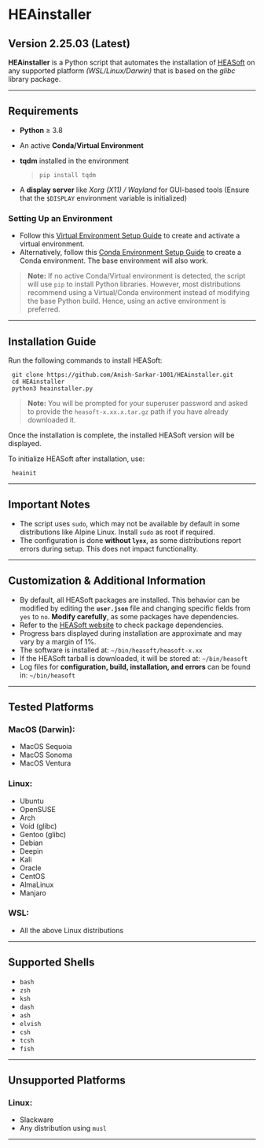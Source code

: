 # HEAinstaller

## Version 2.25.03 (Latest)

**HEAinstaller** is a Python script that automates the installation of [HEASoft](https://heasarc.gsfc.nasa.gov/docs/software/heasoft/) on any supported platform *(WSL/Linux/Darwin)* that is based on the *glibc* library package.

---

## Requirements

- **Python** ≥ 3.8
- An active **Conda/Virtual Environment**
- **tqdm** installed in the environment
  
  > ```console
  > pip install tqdm
  > ```
- A **display server** like *Xorg (X11) / Wayland* for GUI-based tools (Ensure that the `$DISPLAY` environment variable is initialized)

### Setting Up an Environment
- Follow this [Virtual Environment Setup Guide](https://docs.python.org/3/library/venv.html) to create and activate a virtual environment.
- Alternatively, follow this [Conda Environment Setup Guide](https://docs.conda.io/projects/conda/en/latest/user-guide/tasks/manage-environments.html) to create a Conda environment. The base environment will also work.

> **Note:** If no active Conda/Virtual environment is detected, the script will use `pip` to install Python libraries. However, most distributions recommend using a Virtual/Conda environment instead of modifying the base Python build. Hence, using an active environment is preferred.

---

## Installation Guide

Run the following commands to install HEASoft:

```console
 git clone https://github.com/Anish-Sarkar-1001/HEAinstaller.git
 cd HEAinstaller
 python3 heainstaller.py
```

> **Note:** You will be prompted for your superuser password and asked to provide the `heasoft-x.xx.x.tar.gz` path if you have already downloaded it.

Once the installation is complete, the installed HEASoft version will be displayed.

To initialize HEASoft after installation, use:

```console
 heainit
```

---

## Important Notes

- The script uses `sudo`, which may not be available by default in some distributions like Alpine Linux. Install `sudo` as root if required.
- The configuration is done **without `lynx`**, as some distributions report errors during setup. This does not impact functionality.

---

## Customization & Additional Information

- By default, all HEASoft packages are installed. This behavior can be modified by editing the **`user.json`** file and changing specific fields from `yes` to `no`. **Modify carefully**, as some packages have dependencies.
- Refer to the [HEASoft website](https://heasarc.gsfc.nasa.gov/docs/software/lheasoft/download-go.html) to check package dependencies.
- Progress bars displayed during installation are approximate and may vary by a margin of 1%.
- The software is installed at: `~/bin/heasoft/heasoft-x.xx`
- If the HEASoft tarball is downloaded, it will be stored at: `~/bin/heasoft`
- Log files for **configuration, build, installation, and errors** can be found in: `~/bin/heasoft`

---

## Tested Platforms

### **MacOS (Darwin):**
- MacOS Sequoia
- MacOS Sonoma
- MacOS Ventura

### **Linux:**
- Ubuntu
- OpenSUSE
- Arch
- Void (glibc)
- Gentoo (glibc)
- Debian
- Deepin
- Kali
- Oracle
- CentOS
- AlmaLinux
- Manjaro

### **WSL:**
- All the above Linux distributions

---

## Supported Shells
- `bash`
- `zsh`
- `ksh`
- `dash`
- `ash`
- `elvish`
- `csh`
- `tcsh`
- `fish`

---

## Unsupported Platforms

### **Linux:**
- Slackware
- Any distribution using `musl`

---

